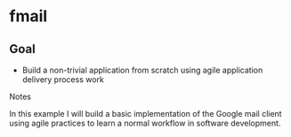 # fmail

## Goal

* Build a non-trivial application from scratch using agile application delivery process work

Notes

In this example I will build a basic implementation of the Google mail client using agile practices to learn a normal workflow in software development.